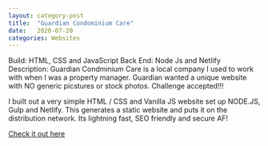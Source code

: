 ```yaml
---
layout: category-post
title:  "Guardian Condominium Care"
date:   2020-07-20
categories: Websites
---
```


Build: HTML, CSS and JavaScript
Back End: Node Js and Netlify
Description: Guardian Condminium Care is a local company I used to work with when I was a property manager. Guardian wanted a unique website with NO generic picstures or stock photos. Challenge accepted!!!

I built out a very simple HTML / CSS and Vanilla JS website set up NODE.JS, Gulp and Netlify. This generates a static website and puts it on the distribution network. Its lightning fast, SEO friendly and secure AF!

<a href="https://guardian-condo-care.netlify.app/" target="_blank">Check it out here</a>